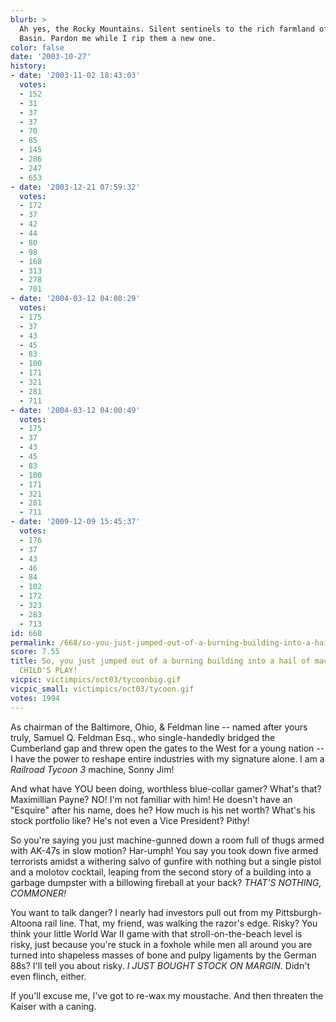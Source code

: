```yaml
---
blurb: >
  Ah yes, the Rocky Mountains. Silent sentinels to the rich farmland of the California
  Basin. Pardon me while I rip them a new one.
color: false
date: '2003-10-27'
history:
- date: '2003-11-02 18:43:03'
  votes:
  - 152
  - 31
  - 37
  - 37
  - 70
  - 85
  - 145
  - 286
  - 247
  - 653
- date: '2003-12-21 07:59:32'
  votes:
  - 172
  - 37
  - 42
  - 44
  - 80
  - 98
  - 168
  - 313
  - 278
  - 701
- date: '2004-03-12 04:00:29'
  votes:
  - 175
  - 37
  - 43
  - 45
  - 83
  - 100
  - 171
  - 321
  - 281
  - 711
- date: '2004-03-12 04:00:49'
  votes:
  - 175
  - 37
  - 43
  - 45
  - 83
  - 100
  - 171
  - 321
  - 281
  - 711
- date: '2009-12-09 15:45:37'
  votes:
  - 176
  - 37
  - 43
  - 46
  - 84
  - 102
  - 172
  - 323
  - 283
  - 713
id: 668
permalink: /668/so-you-just-jumped-out-of-a-burning-building-into-a-hail-of-machine-gun-fire-childs-play/
score: 7.55
title: So, you just jumped out of a burning building into a hail of machine gun fire?
  CHILD'S PLAY!
vicpic: victimpics/oct03/tycoonbig.gif
vicpic_small: victimpics/oct03/tycoon.gif
votes: 1994
---
```


As chairman of the Baltimore, Ohio, & Feldman line -- named after yours
truly, Samuel Q. Feldman Esq., who single-handedly bridged the
Cumberland gap and threw open the gates to the West for a young nation
-- I have the power to reshape entire industries with my signature
alone. I am a *Railroad Tycoon 3* machine, Sonny Jim!

And what have YOU been doing, worthless blue-collar gamer? What's that?
Maximillian Payne? NO! I'm not familiar with him! He doesn't have an
"Esquire" after his name, does he? How much is his net worth? What's his
stock portfolio like? He's not even a Vice President? Pithy!

So you're saying you just machine-gunned down a room full of thugs armed
with AK-47s in slow motion? Har-umph! You say you took down five armed
terrorists amidst a withering salvo of gunfire with nothing but a single
pistol and a molotov cocktail, leaping from the second story of a
building into a garbage dumpster with a billowing fireball at your back?
*THAT'S NOTHING, COMMONER!*

You want to talk danger? I nearly had investors pull out from my
Pittsburgh-Altoona rail line. That, my friend, was walking the razor's
edge. Risky? You think your little World War II game with that
stroll-on-the-beach level is risky, just because you're stuck in a
foxhole while men all around you are turned into shapeless masses of
bone and pulpy ligaments by the German 88s? I'll tell you about risky.
*I JUST BOUGHT STOCK ON MARGIN*. Didn't even flinch, either.

If you'll excuse me, I've got to re-wax my moustache. And then threaten
the Kaiser with a caning.